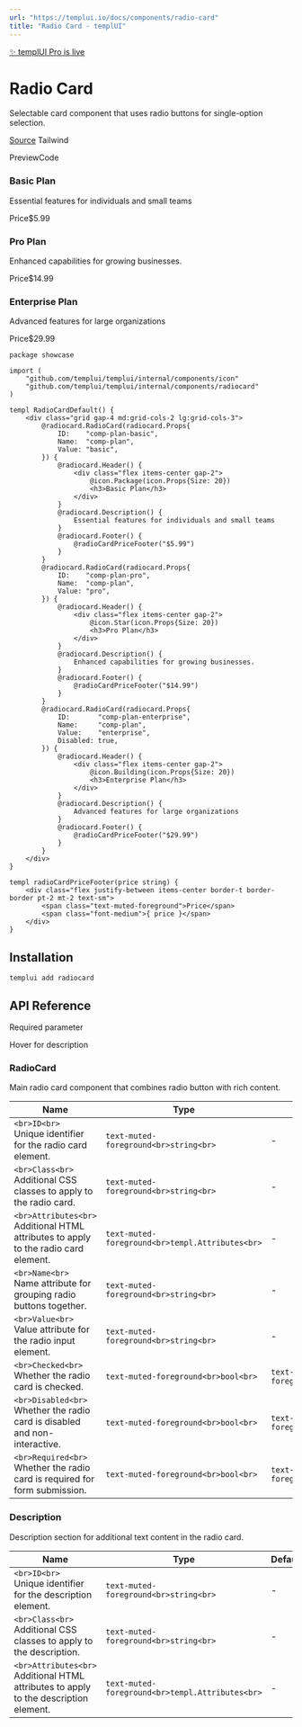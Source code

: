 ```yaml
---
url: "https://templui.io/docs/components/radio-card"
title: "Radio Card - templUI"
---
```


[✨ templUI Pro is live](https://pro.templui.io/)

# Radio Card

Selectable card component that uses radio buttons for single-option selection.

[Source](https://github.com/templui/templui/tree/main/internal/components/radiocard) Tailwind

PreviewCode

### Basic Plan

Essential features for individuals and small teams

Price$5.99

### Pro Plan

Enhanced capabilities for growing businesses.

Price$14.99

### Enterprise Plan

Advanced features for large organizations

Price$29.99

```
package showcase

import (
	"github.com/templui/templui/internal/components/icon"
	"github.com/templui/templui/internal/components/radiocard"
)

templ RadioCardDefault() {
	<div class="grid gap-4 md:grid-cols-2 lg:grid-cols-3">
		@radiocard.RadioCard(radiocard.Props{
			ID:    "comp-plan-basic",
			Name:  "comp-plan",
			Value: "basic",
		}) {
			@radiocard.Header() {
				<div class="flex items-center gap-2">
					@icon.Package(icon.Props{Size: 20})
					<h3>Basic Plan</h3>
				</div>
			}
			@radiocard.Description() {
				Essential features for individuals and small teams
			}
			@radiocard.Footer() {
				@radioCardPriceFooter("$5.99")
			}
		}
		@radiocard.RadioCard(radiocard.Props{
			ID:    "comp-plan-pro",
			Name:  "comp-plan",
			Value: "pro",
		}) {
			@radiocard.Header() {
				<div class="flex items-center gap-2">
					@icon.Star(icon.Props{Size: 20})
					<h3>Pro Plan</h3>
				</div>
			}
			@radiocard.Description() {
				Enhanced capabilities for growing businesses.
			}
			@radiocard.Footer() {
				@radioCardPriceFooter("$14.99")
			}
		}
		@radiocard.RadioCard(radiocard.Props{
			ID:       "comp-plan-enterprise",
			Name:     "comp-plan",
			Value:    "enterprise",
			Disabled: true,
		}) {
			@radiocard.Header() {
				<div class="flex items-center gap-2">
					@icon.Building(icon.Props{Size: 20})
					<h3>Enterprise Plan</h3>
				</div>
			}
			@radiocard.Description() {
				Advanced features for large organizations
			}
			@radiocard.Footer() {
				@radioCardPriceFooter("$29.99")
			}
		}
	</div>
}

templ radioCardPriceFooter(price string) {
	<div class="flex justify-between items-center border-t border-border pt-2 mt-2 text-sm">
		<span class="text-muted-foreground">Price</span>
		<span class="font-medium">{ price }</span>
	</div>
}

```

## Installation

```
templui add radiocard
```

## API Reference

Required parameter

Hover for description

### RadioCard

Main radio card component that combines radio button with rich content.

| Name | Type | Default |
| --- | --- | --- |
| ```<br>ID<br>```<br>Unique identifier for the radio card element. | ```text-muted-foreground<br>string<br>``` | - |
| ```<br>Class<br>```<br>Additional CSS classes to apply to the radio card. | ```text-muted-foreground<br>string<br>``` | - |
| ```<br>Attributes<br>```<br>Additional HTML attributes to apply to the radio card element. | ```text-muted-foreground<br>templ.Attributes<br>``` | - |
| ```<br>Name<br>```<br>Name attribute for grouping radio buttons together. | ```text-muted-foreground<br>string<br>``` | - |
| ```<br>Value<br>```<br>Value attribute for the radio input element. | ```text-muted-foreground<br>string<br>``` | - |
| ```<br>Checked<br>```<br>Whether the radio card is checked. | ```text-muted-foreground<br>bool<br>``` | ```text-muted-foreground<br>false<br>``` |
| ```<br>Disabled<br>```<br>Whether the radio card is disabled and non-interactive. | ```text-muted-foreground<br>bool<br>``` | ```text-muted-foreground<br>false<br>``` |
| ```<br>Required<br>```<br>Whether the radio card is required for form submission. | ```text-muted-foreground<br>bool<br>``` | ```text-muted-foreground<br>false<br>``` |

### Description

Description section for additional text content in the radio card.

| Name | Type | Default |
| --- | --- | --- |
| ```<br>ID<br>```<br>Unique identifier for the description element. | ```text-muted-foreground<br>string<br>``` | - |
| ```<br>Class<br>```<br>Additional CSS classes to apply to the description. | ```text-muted-foreground<br>string<br>``` | - |
| ```<br>Attributes<br>```<br>Additional HTML attributes to apply to the description element. | ```text-muted-foreground<br>templ.Attributes<br>``` | - |